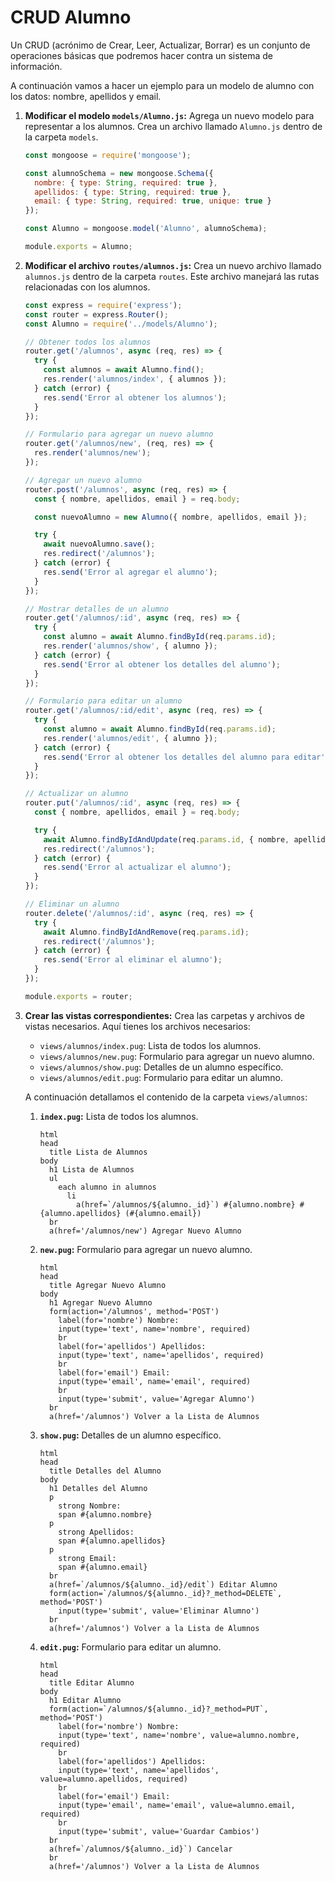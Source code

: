 # CRUD Alumno

Un CRUD (acrónimo de Crear, Leer, Actualizar, Borrar) es un conjunto de operaciones básicas que podremos hacer contra un sistema de información. 

A continuación vamos a hacer un ejemplo para un modelo de alumno con los datos: nombre, apellidos y email.

1. **Modificar el modelo `models/Alumno.js`:**
   Agrega un nuevo modelo para representar a los alumnos. Crea un archivo llamado `Alumno.js` dentro de la carpeta `models`.

   ```javascript
   const mongoose = require('mongoose');

   const alumnoSchema = new mongoose.Schema({
     nombre: { type: String, required: true },
     apellidos: { type: String, required: true },
     email: { type: String, required: true, unique: true }
   });

   const Alumno = mongoose.model('Alumno', alumnoSchema);

   module.exports = Alumno;
   ```

2. **Modificar el archivo `routes/alumnos.js`:**
   Crea un nuevo archivo llamado `alumnos.js` dentro de la carpeta `routes`. Este archivo manejará las rutas relacionadas con los alumnos.

   ```javascript
   const express = require('express');
   const router = express.Router();
   const Alumno = require('../models/Alumno');

   // Obtener todos los alumnos
   router.get('/alumnos', async (req, res) => {
     try {
       const alumnos = await Alumno.find();
       res.render('alumnos/index', { alumnos });
     } catch (error) {
       res.send('Error al obtener los alumnos');
     }
   });

   // Formulario para agregar un nuevo alumno
   router.get('/alumnos/new', (req, res) => {
     res.render('alumnos/new');
   });

   // Agregar un nuevo alumno
   router.post('/alumnos', async (req, res) => {
     const { nombre, apellidos, email } = req.body;

     const nuevoAlumno = new Alumno({ nombre, apellidos, email });

     try {
       await nuevoAlumno.save();
       res.redirect('/alumnos');
     } catch (error) {
       res.send('Error al agregar el alumno');
     }
   });

   // Mostrar detalles de un alumno
   router.get('/alumnos/:id', async (req, res) => {
     try {
       const alumno = await Alumno.findById(req.params.id);
       res.render('alumnos/show', { alumno });
     } catch (error) {
       res.send('Error al obtener los detalles del alumno');
     }
   });

   // Formulario para editar un alumno
   router.get('/alumnos/:id/edit', async (req, res) => {
     try {
       const alumno = await Alumno.findById(req.params.id);
       res.render('alumnos/edit', { alumno });
     } catch (error) {
       res.send('Error al obtener los detalles del alumno para editar');
     }
   });

   // Actualizar un alumno
   router.put('/alumnos/:id', async (req, res) => {
     const { nombre, apellidos, email } = req.body;

     try {
       await Alumno.findByIdAndUpdate(req.params.id, { nombre, apellidos, email });
       res.redirect('/alumnos');
     } catch (error) {
       res.send('Error al actualizar el alumno');
     }
   });

   // Eliminar un alumno
   router.delete('/alumnos/:id', async (req, res) => {
     try {
       await Alumno.findByIdAndRemove(req.params.id);
       res.redirect('/alumnos');
     } catch (error) {
       res.send('Error al eliminar el alumno');
     }
   });

   module.exports = router;
   ```

3. **Crear las vistas correspondientes:**
   Crea las carpetas y archivos de vistas necesarios. Aquí tienes los archivos necesarios:

   - `views/alumnos/index.pug`: Lista de todos los alumnos.
   - `views/alumnos/new.pug`: Formulario para agregar un nuevo alumno.
   - `views/alumnos/show.pug`: Detalles de un alumno específico.
   - `views/alumnos/edit.pug`: Formulario para editar un alumno.

    A continuación detallamos el contenido de la carpeta `views/alumnos`:

     1. **`index.pug`:** Lista de todos los alumnos.

        ```pug
        html
        head
          title Lista de Alumnos
        body
          h1 Lista de Alumnos
          ul
            each alumno in alumnos
              li
                a(href=`/alumnos/${alumno._id}`) #{alumno.nombre} #{alumno.apellidos} (#{alumno.email})
          br
          a(href='/alumnos/new') Agregar Nuevo Alumno
        ```

     2. **`new.pug`:** Formulario para agregar un nuevo alumno.

        ```pug
        html
        head
          title Agregar Nuevo Alumno
        body
          h1 Agregar Nuevo Alumno
          form(action='/alumnos', method='POST')
            label(for='nombre') Nombre:
            input(type='text', name='nombre', required)
            br
            label(for='apellidos') Apellidos:
            input(type='text', name='apellidos', required)
            br
            label(for='email') Email:
            input(type='email', name='email', required)
            br
            input(type='submit', value='Agregar Alumno')
          br
          a(href='/alumnos') Volver a la Lista de Alumnos
        ```

     3. **`show.pug`:** Detalles de un alumno específico.

        ```pug
        html
        head
          title Detalles del Alumno
        body
          h1 Detalles del Alumno
          p
            strong Nombre:
            span #{alumno.nombre}
          p
            strong Apellidos:
            span #{alumno.apellidos}
          p
            strong Email:
            span #{alumno.email}
          br
          a(href=`/alumnos/${alumno._id}/edit`) Editar Alumno
          form(action=`/alumnos/${alumno._id}?_method=DELETE`, method='POST')
            input(type='submit', value='Eliminar Alumno')
          br
          a(href='/alumnos') Volver a la Lista de Alumnos
        ```

     4. **`edit.pug`:** Formulario para editar un alumno.

        ```pug
        html
        head
          title Editar Alumno
        body
          h1 Editar Alumno
          form(action=`/alumnos/${alumno._id}?_method=PUT`, method='POST')
            label(for='nombre') Nombre:
            input(type='text', name='nombre', value=alumno.nombre, required)
            br
            label(for='apellidos') Apellidos:
            input(type='text', name='apellidos', value=alumno.apellidos, required)
            br
            label(for='email') Email:
            input(type='email', name='email', value=alumno.email, required)
            br
            input(type='submit', value='Guardar Cambios')
          br
          a(href=`/alumnos/${alumno._id}`) Cancelar
          br
          a(href='/alumnos') Volver a la Lista de Alumnos
        ```

